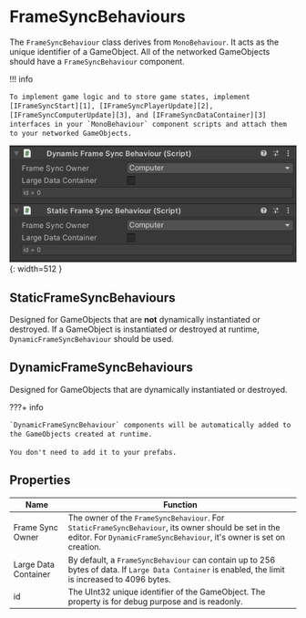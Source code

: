 # **FrameSyncBehaviours**

The `FrameSyncBehaviour` class derives from `MonoBehaviour`. It acts as the unique identifier of a GameObject. All of the networked GameObjects should have a `FrameSyncBehaviour` component. 

!!! info

    To implement game logic and to store game states, implement [IFrameSyncStart][1], [IFrameSyncPlayerUpdate][2], [IFrameSyncComputerUpdate][3], and [IFrameSyncDataContainer][3] interfaces in your `MonoBehaviour` component scripts and attach them to your networked GameObjects.


![img](./../../assets/framesync/FrameSyncBehaviours.png){: width=512 }

## **StaticFrameSyncBehaviours**
Designed for GameObjects that are **not** dynamically instantiated or destroyed. If a GameObject is instantiated or destroyed at runtime, `DynamicFrameSyncBehaviour` should be used.

## **DynamicFrameSyncBehaviours**
Designed for GameObjects that are dynamically instantiated or destroyed.

???+ info

    `DynamicFrameSyncBehaviour` components will be automatically added to the GameObjects created at runtime.
    
    You don't need to add it to your prefabs.


## **Properties**

| **Name**       | **Function**                          |
| ----------- | ------------------------------------ |
| Frame Sync Owner     |  The owner of the `FrameSyncBehaviour`. For `StaticFrameSyncBehaviour`, its owner should be set in the editor. For `DynamicFrameSyncBehaviour`, it's owner is set on creation.  |
| Large Data Container       |  By default, a `FrameSyncBehaviour` can contain up to 256 bytes of data. If `Large Data Container` is enabled, the limit is increased to 4096 bytes.  |
| id      |  The UInt32 unique identifier of the GameObject. The property is for debug purpose and is readonly.  |

[1]: GameLogic/IFrameSyncStart.md
[2]: GameLogic/IFrameSyncPlayerUpdate.md
[3]: GameLogic/IFrameSyncComputerUpdate.md
[4]: GameLogic/IFrameSyncDataContainer.md